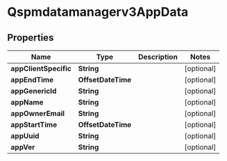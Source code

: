 

# Qspmdatamanagerv3AppData


## Properties

| Name | Type | Description | Notes |
|------------ | ------------- | ------------- | -------------|
|**appClientSpecific** | **String** |  |  [optional] |
|**appEndTime** | **OffsetDateTime** |  |  [optional] |
|**appGenericId** | **String** |  |  [optional] |
|**appName** | **String** |  |  [optional] |
|**appOwnerEmail** | **String** |  |  [optional] |
|**appStartTime** | **OffsetDateTime** |  |  [optional] |
|**appUuid** | **String** |  |  [optional] |
|**appVer** | **String** |  |  [optional] |



